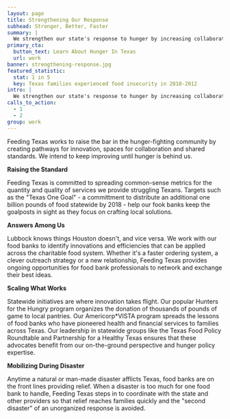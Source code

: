 ```yaml
---
layout: page
title: Strengthening Our Response
subhead: Stronger, Better, Faster
summary: |
  We strengthen our state's response to hunger by increasing collaboration among our partners, maintaining the standard of excellence among food banks and providing opportunities to duplicate and scale successful programs statewide.
primary_cta:
  button_text: Learn About Hunger In Texas
  url: work 
banner: strengthening-response.jpg
featured_statistic:
  stat: 1 in 5
  key: Texas families experienced food insecurity in 2010-2012
intro: |
  We strengthen our state's response to hunger by increasing collaboration among our partners, maintaining the standard of excellence among food banks and providing opportunities to duplicate and scale successful programs statewide.
calls_to_action:
  - 1
  - 2
group: work
---
```

Feeding Texas works to raise the bar in the hunger-fighting community by creating pathways for innovation, spaces for collaboration and shared standards. We intend to keep improving until hunger is behind us.

**Raising the Standard**

Feeding Texas is committed to spreading common-sense metrics for the quantity and quality of services we provide struggling Texans. Targets such as the "Texas One Goal" - a committment to distribute an additional one billion pounds of food statewide by 2018 - help our fook banks keep the goalposts in sight as they focus on crafting local solutions.

**Answers Among Us**

Lubbock knows things Houston doesn't, and vice versa. We work with our food banks to identify innovations and efficiencies that can be applied across the charitable food system. Whether it's a faster ordering system, a clever outreach strategy or a new relationship, Feeding Texas provides ongoing opportunities for food bank professionals to network and exchange their best ideas. 

**Scaling What Works**

Statewide initiatives are where innovation takes flight. Our popular Hunters for the Hungry program organizes the donation of thousands of pounds of game to local pantries. Our Americorp*VISTA program spreads the lessons of food banks who have pioneered health and financial services to families across Texas. Our leadership in statewide groups like the Texas Food Policy Roundtable and Partnership for a Healthy Texas ensures that these advocates benefit from our on-the-ground perspective and hunger policy expertise. 

**Mobilizing During Disaster**

Anytime a natural or man-made disaster afflicts Texas, food banks are on the front lines providing relief. When a disaster is too much for one food bank to handle, Feeding Texas steps in to coordinate with the state and other providers so that relief reaches families quickly and the "second disaster" of an unorganized response is avoided. 
